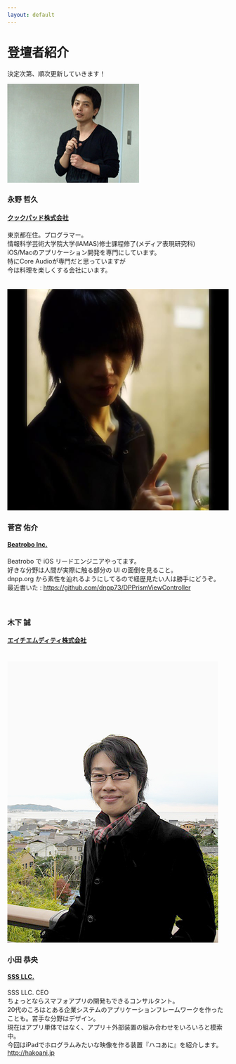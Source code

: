 ```yaml
---
layout: default
---
```


# 登壇者紹介

決定次第、順次更新していきます！

<section class="speaker">
  <img src="./images/nagano.jpg">
  <div class="profile">
    <hgroup>
      <h3>永野 哲久</h3>
      <h4><a href="http://info.cookpad.com/">クックパッド株式会社</a></h4>
    </hgroup>
    <p>
      東京都在住。プログラマー。<br />
      情報科学芸術大学院大学(IAMAS)修士課程修了(メディア表現研究科)<br />
      iOS/Macのアプリケーション開発を専門にしています。<br />
      特にCore Audioが専門だと思っていますが<br />
      今は料理を楽しくする会社にいます。
    </p>
  </div>
</section>

<div class="clear-fix"></div>
　

<section class="speaker">
  <img src="./images/sugamiya.jpg">
  <div class="profile">
    <hgroup>
      <h3>菅宮 佑介</h3>
      <h4><a href="https://www.beatrobo.com/">Beatrobo Inc.</a></h4>
    </hgroup>
    <p>
      Beatrobo で iOS リードエンジニアやってます。<br />
      好きな分野は人間が実際に触る部分の UI の面倒を見ること。<br />
      dnpp.org から素性を辿れるようにしてるので経歴見たい人は勝手にどうぞ。<br />
      最近書いた : <a href="https://github.com/dnpp73/DPPrismViewController" target="_blank">https://github.com/dnpp73/DPPrismViewController</a>
    </p>
  </div>
</section>

<div class="clear-fix"></div>
　
<section class="speaker">
  <div class="profile dummy">
    <hgroup>
      <h3>木下 誠</h3>
      <h4><a href="http://hmdt.jp/">エイチエムディティ株式会社</a></h4>
    </hgroup>
  </div>
</section>

<div class="clear-fix"></div>
　
<section class="speaker">
  <img src="./images/oda.jpg">
  <div class="profile">
    <hgroup>
      <h3>小田 恭央</h3>
      <h4><a href="http://www.zunko.jp/con_aboutus.html">SSS LLC.</a></h4>
    </hgroup>
    <p>
    SSS LLC. CEO<br />
    ちょっとならスマフォアプリの開発もできるコンサルタント。<br />
    20代のころはとある企業システムのアプリケーションフレームワークを作ったことも。苦手な分野はデザイン。<br />
    現在はアプリ単体ではなく、アプリ＋外部装置の組み合わせをいろいろと模索中。<br />
    今回はiPadでホログラムみたいな映像を作る装置『ハコあに』を紹介します。<br />
    <a href="http://hakoani.jp" target="_blank">http://hakoani.jp</a><br />
    </p>
  </div>
</section>

<div class="clear-fix"></div>

　

